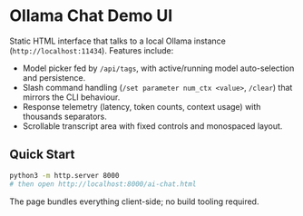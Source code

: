 # Ollama Chat Demo UI

Static HTML interface that talks to a local Ollama instance (`http://localhost:11434`). Features include:

- Model picker fed by `/api/tags`, with active/running model auto-selection and persistence.
- Slash command handling (`/set parameter num_ctx <value>`, `/clear`) that mirrors the CLI behaviour.
- Response telemetry (latency, token counts, context usage) with thousands separators.
- Scrollable transcript area with fixed controls and monospaced layout.

## Quick Start

```bash
python3 -m http.server 8000
# then open http://localhost:8000/ai-chat.html
```

The page bundles everything client-side; no build tooling required.
